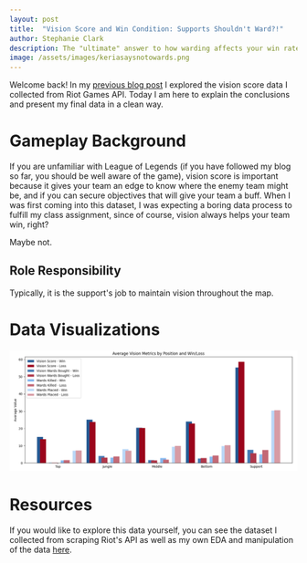 ```yaml
---
layout: post
title:  "Vision Score and Win Condition: Supports Shouldn't Ward?!"
author: Stephanie Clark
description: The "ultimate" answer to how warding affects your win rate, and why you shouldn't prioritize vision as a support.
image: /assets/images/keriasaysnotowards.png
---
```


Welcome back! In my [previous blog post](https://staticcasttype.github.io/my386blog/2023/03/31/Blog-3b-Vision-Score-And-Win-Condition-Data-Copy.html) I explored the vision score data I collected from Riot Games API. Today I am here to explain the conclusions and present my final data in a clean way.

# Gameplay Background

If you are unfamiliar with League of Legends (if you have followed my blog so far, you should be well aware of the game), vision score is important because it gives your team an edge to know where the enemy team might be, and if you can secure objectives that will give your team a buff. When I was first coming into this dataset, I was expecting a boring data process to fulfill my class assignment, since of course, vision always helps your team win, right?

Maybe not.

## Role Responsibility

Typically, it is the support's job to maintain vision throughout the map.

# Data Visualizations
![Figure](https://raw.githubusercontent.com/staticcasttype/my386blog/main/assets/images/datastorytelling.png)


# Resources

If you would like to explore this data yourself, you can see the dataset I collected from scraping Riot's API as well as my own EDA and manipulation of the data [here](https://github.com/staticcasttype/blog3).
